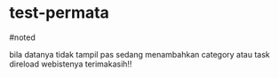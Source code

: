 # test-permata

#noted

bila datanya tidak tampil pas sedang menambahkan category atau task direload webistenya terimakasih!!
